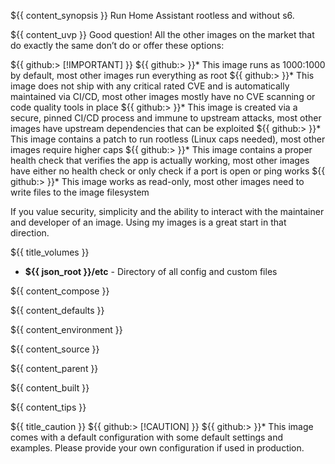 ${{ content_synopsis }} Run Home Assistant rootless and without s6.

${{ content_uvp }} Good question! All the other images on the market that do exactly the same don’t do or offer these options:

${{ github:> [!IMPORTANT] }}
${{ github:> }}* This image runs as 1000:1000 by default, most other images run everything as root
${{ github:> }}* This image does not ship with any critical rated CVE and is automatically maintained via CI/CD, most other images mostly have no CVE scanning or code quality tools in place
${{ github:> }}* This image is created via a secure, pinned CI/CD process and immune to upstream attacks, most other images have upstream dependencies that can be exploited
${{ github:> }}* This image contains a patch to run rootless (Linux caps needed), most other images require higher caps
${{ github:> }}* This image contains a proper health check that verifies the app is actually working, most other images have either no health check or only check if a port is open or ping works
${{ github:> }}* This image works as read-only, most other images need to write files to the image filesystem

If you value security, simplicity and the ability to interact with the maintainer and developer of an image. Using my images is a great start in that direction.

${{ title_volumes }}
* **${{ json_root }}/etc** - Directory of all config and custom files

${{ content_compose }}

${{ content_defaults }}

${{ content_environment }}

${{ content_source }}

${{ content_parent }}

${{ content_built }}

${{ content_tips }}

${{ title_caution }}
${{ github:> [!CAUTION] }}
${{ github:> }}* This image comes with a default configuration with some default settings and examples. Please provide your own configuration if used in production.